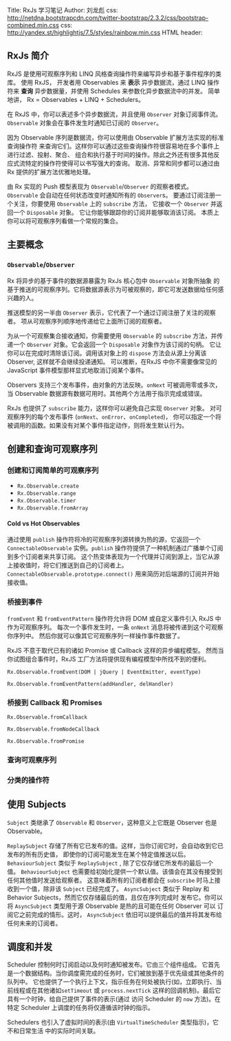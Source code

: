 Title: RxJs 学习笔记
Author: 刘龙彪
css: http://netdna.bootstrapcdn.com/twitter-bootstrap/2.3.2/css/bootstrap-combined.min.css
css: http://yandex.st/highlightjs/7.5/styles/rainbow.min.css
HTML header: <script src="../../../js/seajs/2.1.1/sea.js"></script>
	<script src="../../../js/config.js"></script>
	<script>seajs.use("init");</script>

## RxJs 简介

RxJS 是使用可观察序列和 LINQ 风格查询操作符来编写异步和基于事件程序的类库。
使用 RxJS， 开发者用 Observables 来 **表示** 异步数据流，通过 LINQ 操作符来 **查询**
异步数据量，并使用 Schedules 来参数化异步数据流中的并发。
简单地讲， Rx = Observables + LINQ + Schedulers。

在 RxJS 中，你可以表述多个异步数据流，并且使用 `Observer` 对象订阅事件流。
`Observable` 对象会在事件发生时通知已订阅的 `Observer`。

因为 Observable 序列是数据流，你可以使用由 Observable 扩展方法实现的标准查询操作符
来查询它们。这样你可以通过这些查询操作符很容易地在多个事件上进行过滤、投射、聚合、
组合和执行基于时间的操作。除此之外还有很多其他反应式流特定的操作符使得可以书写强大的查询。
取消、异常和同步都可以通过由 Rx 提供的扩展方法优雅地处理。

由 Rx 实现的 Push 模型表现为 `Observable`/`Observer` 的观察者模式。
`Observable` 会自动在任何状态改变时通知所有的 `Observer`s。
要通过订阅注册一个关注，你要使用 `Observable` 上的 `subscribe` 方法，
它接收一个 `Observer` 并返回一个 `Disposable` 对象。
它让你能够跟踪你的订阅并能够取消该订阅。
本质上你可以将可观察序列看做一个常规的集合。

## 主要概念

### `Observable`/`Observer`

Rx 将异步的基于事件的数据源暴露为 RxJs 核心包中 `Observable` 对象所抽象
的基于推送的可观察序列。它将数据源表示为可被观察的，即它可发送数据给任何感兴趣的人。

推送模型的另一半由 `Observer` 表示，它代表了一个通过订阅注册了关注的观察者。
项从可观察序列顺序地传递给它上面所订阅的观察者。

为从一个可观察集合接收通知，你需要使用 `Observable` 的 `subscribe` 方法，并传递一个
`Observer` 对象。它会返回一个 `Disposable` 对象作为该订阅的句柄。
它让你可以在完成时清除该订阅。调用该对象上的 `dispose` 方法会从源上分离该  Observer,
这样就不会继续投递通知。
可以推断，在RxJS 中你不需要像常见的 JavaScript 事件模型那样显式地取消订阅某个事件。

Observers 支持三个发布事件，由对象的方法反映。`onNext` 可被调用零或多次，
当 Observable 数据源有数据可用时。其他两个方法用于指示完成或错误。

RxJs 也提供了 `subscribe` 能力，这样你可以避免自己实现 `Observer` 对象。
对可观察序列的每个发布事件 (`onNext`、`onError`、`onCompleted`)，
你可以指定一个将被调用的函数。如果没有对某个事件指定动作，则将发生默认行为。

## 创建和查询可观察序列

### 创建和订阅简单的可观察序列

* `Rx.Observable.create`
* `Rx.Observable.range`
* `Rx.Observable.timer`
* `Rx.Observable.fromArray`

#### Cold vs Hot Observables

通过使用 `publish` 操作符将冷的可观察序列源转换为热的源，它返回一个 `ConnectableObservable`
实例。`publish` 操作符提供了一种机制通过广播单个订阅到多个订阅者来共享订阅。
这个热变体表现为一个代理并订阅到源上，当它从源上接收值时，将它们推送到自己的订阅者上。
`ConnectableObservable.prototype.connect()` 用来简历对后端源的订阅并开始接收值。

### 桥接到事件

`fromEvent` 和 `fromEventPattern` 操作符允许将 DOM 或自定义事件引入 RxJS 中作为可观察序列。
每次一个事件发生时，一条 `onNext` 消息将被传递到这个可观察你序列中。
然后你就可以像其它可观察序列一样操作事件数据了。

RxJS 不意于取代已有的诸如 Promise 或 Callback 这样的异步编程模型。
然而当你试图组合事件时，RxJS 工厂方法将提供现有编程模型中所找不到的便利。

`Rx.Observable.fromEvent(DOM | jQuery | EventEmitter, eventType)`

`Rx.Observable.fromEventPattern(addHandler, delHandler)`

### 桥接到 Callback 和 Promises

`Rx.Observable.fromCallback`

`Rx.Observable.fromNodeCallback`

`Rx.Observable.fromPromise`

### 查询可观察序列
### 分类的操作符

## 使用 Subjects

`Subject` 类继承了 `Observable` 和 `Observer`，这种意义上它既是 Observer  也是 Observable。

`ReplaySubject` 存储了所有它已发布的值。这样，当你订阅它时，会自动收到它已发布的所有历史值，
即使你的订阅可能发生在某个特定值推送以后。
`BehaviourSubject` 类似于 `ReplaySubject` , 除了它仅存储它所发布的最后一个值。
`BehaviourSubject` 也需要给初始化提供一个默认值。该值会在其没有接受到任何其他值时发送给观察者。
这意味着所有的订阅者都会在 `subscribe` 时马上接收到一个值，除非该 `Subject` 已经完成了。
`AsyncSubject` 类似于 Replay 和 Behavior Subjects，然而它仅存储最后的值，且仅在序列完成时
发布它。你可以将 `AsyncSubject` 类型用于源 Observable 是热的且可能在任何 Observer 可以
订阅它之前完成的情形。这时， `AsyncSubject` 依旧可以提供最后的值并将其发布给任何未来的订阅者。

## 调度和并发

Scheduler 控制何时订阅启动以及何时通知被发布。它由三个组件组成。
它首先是一个数据结构。当你调度需完成的任务时，它们被放到基于优先级或其他条件的队列中。
它也提供了一个执行上下文，指示任务在何处被执行(如，立即执行、当前线程或在其他诸如`setTimeout`
或 `process.nextTick` 这样的回调机制)。最后它具有一个时钟，给自己提供了事件的表示(通过
访问 Scheduler 的 `now` 方法)。在特定 Scheduler 上调度的任务将仅遵循该时钟的指示。

Schedulers 也引入了虚拟时间的表示(由 `VirtualTimeScheduler` 类型指示)，它不和日常生活
中的实际时间关联。

